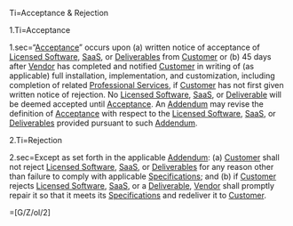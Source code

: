 Ti=Acceptance & Rejection

1.Ti=Acceptance

1.sec=“<a href='#Def.Acceptance.sec' class='definedterm'>Acceptance</a>” occurs upon (a) written notice of acceptance of <a href='#Def.Licensed_Software.sec' class='definedterm'>Licensed Software</a>, <a href='#Def.SaaS.sec' class='definedterm'>SaaS</a>, or <a href='#Def.Deliverable.sec' class='definedterm'>Deliverables</a> from <a href='#Def.Customer.sec' class='definedterm'>Customer</a> or (b) 45 days after <a href='#Def.Vendor.sec' class='definedterm'>Vendor</a> has completed and notified <a href='#Def.Customer.sec' class='definedterm'>Customer</a> in writing of (as applicable) full installation, implementation, and customization, including completion of related <a href='#Def.Professional_Service.sec' class='definedterm'>Professional Services</a>, if <a href='#Def.Customer.sec' class='definedterm'>Customer</a> has not first given written notice of rejection. No <a href='#Def.Licensed_Software.sec' class='definedterm'>Licensed Software</a>, <a href='#Def.SaaS.sec' class='definedterm'>SaaS</a>, or <a href='#Def.Deliverable.sec' class='definedterm'>Deliverable</a> will be deemed accepted until <a href='#Def.Acceptance.sec' class='definedterm'>Acceptance</a>. An <a href='#Def.Addendum.sec' class='definedterm'>Addendum</a> may revise the definition of <a href='#Def.Acceptance.sec' class='definedterm'>Acceptance</a> with respect to the <a href='#Def.Licensed_Software.sec' class='definedterm'>Licensed Software</a>, <a href='#Def.SaaS.sec' class='definedterm'>SaaS</a>, or <a href='#Def.Deliverable.sec' class='definedterm'>Deliverables</a> provided pursuant to such <a href='#Def.Addendum.sec' class='definedterm'>Addendum</a>.

2.Ti=Rejection

2.sec=Except as set forth in the applicable <a href='#Def.Addendum.sec' class='definedterm'>Addendum</a>: (a) <a href='#Def.Customer.sec' class='definedterm'>Customer</a> shall not reject <a href='#Def.Licensed_Software.sec' class='definedterm'>Licensed Software</a>, <a href='#Def.SaaS.sec' class='definedterm'>SaaS</a>, or <a href='#Def.Deliverable.sec' class='definedterm'>Deliverables</a> for any reason other than failure to comply with applicable <a href='#Def.Specification.sec' class='definedterm'>Specifications</a>; and (b) if <a href='#Def.Customer.sec' class='definedterm'>Customer</a> rejects <a href='#Def.Licensed_Software.sec' class='definedterm'>Licensed Software</a>, <a href='#Def.SaaS.sec' class='definedterm'>SaaS</a>, or a <a href='#Def.Deliverable.sec' class='definedterm'>Deliverable</a>, <a href='#Def.Vendor.sec' class='definedterm'>Vendor</a> shall promptly repair it so that it meets its <a href='#Def.Specification.sec' class='definedterm'>Specifications</a> and redeliver it to <a href='#Def.Customer.sec' class='definedterm'>Customer</a>.

=[G/Z/ol/2]
